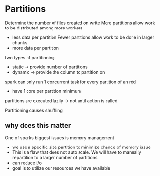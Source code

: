 # Partitions
Determine the number of files created on write
More partitions allow work to be distributed among more workers
- less data per partition
Fewer partitions allow work to be done in larger chunks
- more data per partition

two types of partitioning
- static -> provide number of partitions
- dynamic -> provide the column to partition on

spark can only run 1 concurrent task for every partition of an rdd
- have 1 core per partition minimum 

partitions are executed lazily -> not until action is called

Partitioning causes shuffling

## why does this matter
One of sparks biggest issues is memory management
- we use a specific size partition to minimize chance of memory issue
- This is a flaw that does not auto scale. We will have to manually repartition to a larger number of partitions
- can reduce i/o
- goal is to utilize our resources we have available 
